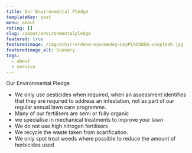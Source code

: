 ```yaml
---
title: Our Environmental Pledge
templateKey: post
menu: about
rating: []
slug: /about/environmentalpledge
featured: true
featuredimage: /img/ochir-erdene-oyunmedeg-LmyPLbbUWhA-unsplash.jpg
featuredimage_alt: Scenery
tags:
  - about
  - service
---
```

Our Environmental Pledge

- We only use pesticides when required, when an assessment identifies that they are required to address an infestation, not as part of our regular annual lawn care programme.
- Many of our fertilisers are semi or fully organic
- we specialise in mechanical treatments to improve your lawn
- We do not use high nitrogen fertilisers
- We recycle the waste taken from scarification.
- We only spot treat weeds where possible to reduce the amount of herbicides used